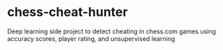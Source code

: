 # chess-cheat-hunter
Deep learning side project to detect cheating in chess.com games using accuracy scores, player rating, and unsupervised learning
